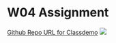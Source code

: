 # W04 Assignment

[Github Repo URL for Classdemo](https://github.com/wal-len-ce-14/1101-classdamo-410410806.git)
![](https://i.imgur.com/ya8jask.png)

